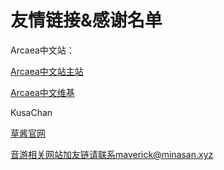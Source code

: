 # 友情链接&感谢名单

Arcaea中文站：

[Arcaea中文站主站](https://arcaea.cn)

[Arcaea中文维基](https://wiki.arcaea.cn)

KusaChan

[草酱官网](https://kusa.moeflower.com/)

音游相关网站加友链请联系maverick@minasan.xyz

